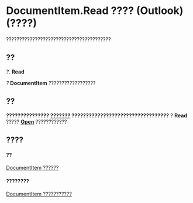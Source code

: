 
# DocumentItem.Read ???? (Outlook)(????)

????????????????????????????????????????


## ??

 _?_. **Read**

 _?_ **DocumentItem** ??????????????????


## ??

 **??????????????? **[???????](d7384756-669c-0549-1032-c3b864187994.md)** ??????????????????????????????????** ? **Read** ????? **[Open](e7d95148-9fa2-3f0f-cbfc-f835c9017c3b.md)** ????????????


## ????


#### ??


[DocumentItem ??????](7b0a6af0-6632-3ff6-841f-5b081d0d68d8.md)
#### ????????


[DocumentItem ???????????](http://msdn.microsoft.com/library/2c6d563b-39cb-9cb3-3bfe-93fe595325cf%28Office.15%29.aspx)